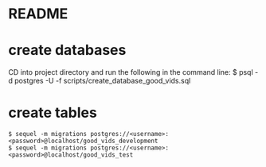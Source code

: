 # README

# create databases

CD into project directory and run the following in the command line:
    $ psql -d postgres -U <username> -f scripts/create_database_good_vids.sql

# create tables

    $ sequel -m migrations postgres://<username>:<password>@localhost/good_vids_development
    $ sequel -m migrations postgres://<username>:<password>@localhost/good_vids_test
